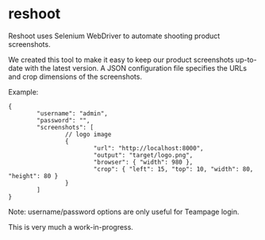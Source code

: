 reshoot
=======

Reshoot uses Selenium WebDriver to automate shooting product screenshots.

We created this tool to make it easy to keep our product screenshots up-to-date with the latest version. A JSON configuration file specifies the URLs and crop dimensions of the screenshots.

Example:

```
{
        "username": "admin",
        "password": "",
        "screenshots": [
                // logo image
                {
                        "url": "http://localhost:8000",
                        "output": "target/logo.png",
                        "browser": { "width": 980 },
                        "crop": { "left": 15, "top": 10, "width": 80, "height": 80 }
                }
        ]
}
```

Note: username/password options are only useful for Teampage login.

This is very much a work-in-progress. 
